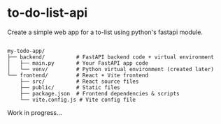 # to-do-list-api
Create a simple web app for a to-list using python's fastapi module.

```

my-todo-app/
├── backend/          # FastAPI backend code + virtual environment
│   ├── main.py       # Your FastAPI app code
│   └── venv/         # Python virtual environment (created later)
└── frontend/         # React + Vite frontend
    ├── src/          # React source files
    ├── public/       # Static files
    ├── package.json  # Frontend dependencies & scripts
    └── vite.config.js # Vite config file

```

Work in progress...
